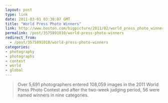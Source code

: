 ```yaml
---
layout: post
type: link
date: 2011-03-01 03:30:07 GMT
title: "World Press Photo Winners"
link: http://www.boston.com/bigpicture/2011/02/world_press_photo_winners.html
permalink: /post/3575891010/world-press-photo-winners
redirect_from: 
  - /post/3575891010/world-press-photo-winners
categories:
- photography
- photographs
- contest
- world
- global
---
```

<blockquote>Over 5,691 photographers entered 108,059 images in the 2011 World Press Photo Contest and after the two-week judging period, 56 were named winners in nine categories.</blockquote>